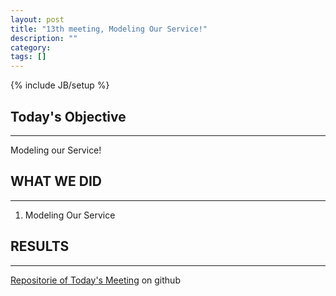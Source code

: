 ```yaml
---
layout: post
title: "13th meeting, Modeling Our Service!"
description: ""
category: 
tags: []
---
```

{% include JB/setup %}

## Today's Objective
---
Modeling our Service!

## WHAT WE DID
---
1. Modeling Our Service

## RESULTS
---
[Repositorie of Today's Meeting] on github


[Repositorie of Today's Meeting]: https://github.com/afool/hive